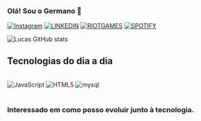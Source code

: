### Olá! Sou o Germano 🎴

[![Instagram](https://img.shields.io/badge/Instagram-E4405F?style=for-the-badge&logo=instagram&logoColor=white)](https://www.instagram.com/germanoskt/)
[![LINKEDIN](https://img.shields.io/badge/LinkedIn-0077B5?style=for-the-badge&logo=linkedin&logoColor=white)](https://www.linkedin.com/in/lucas-germano-5b9592230/)
[![RIOTGAMES](https://img.shields.io/badge/Riot_Games-D32936?style=for-the-badge&logo=riot-games&logoColor=white)](https://www.leagueoflegends.com/pt-br/)
[![SPOTIFY](https://img.shields.io/badge/Spotify-1ED760?&style=for-the-badge&logo=spotify&logoColor=white)](https://open.spotify.com/user/31nc34c3o4ccioqibygtqkz7qdaq)

![Lucas GitHub stats](https://github-readme-stats.vercel.app/api?username=Germano&theme=kacho_ga&show_icons=true)

## Tecnologias do dia a dia

<div style="display: inline_block"><br/>
    <img  align="center "alt="JavaScript" src ="https://img.shields.io/badge/JavaScript-F7DF1E?style=for-the-badge&logo=javascript&logoColor=black">
    <img  align="center "alt="HTML5" src ="https://img.shields.io/badge/HTML5-E34F26?style=for-the-badge&logo=html5&logoColor=white">
    <img  align="center "alt="mysql" src ="https://img.shields.io/badge/MySQL-00000F?style=for-the-badge&logo=mysql&logoColor=white">

</div><br/>

### Interessado em como posso evoluir junto à tecnologia.
